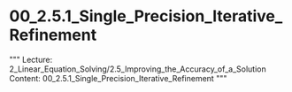 # 00_2.5.1_Single_Precision_Iterative_Refinement

"""
Lecture: 2_Linear_Equation_Solving/2.5_Improving_the_Accuracy_of_a_Solution
Content: 00_2.5.1_Single_Precision_Iterative_Refinement
"""

